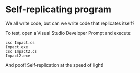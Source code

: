 # Self-replicating program

We all write code, but can we write code that replicates itself?

To test, open a Visual Studio Developer Prompt and execute:

```
csc Impact.cs
Impact.exe
csc Impact2.cs
Impact2.exe
```

And poof! Self-replication at the speed of light!
